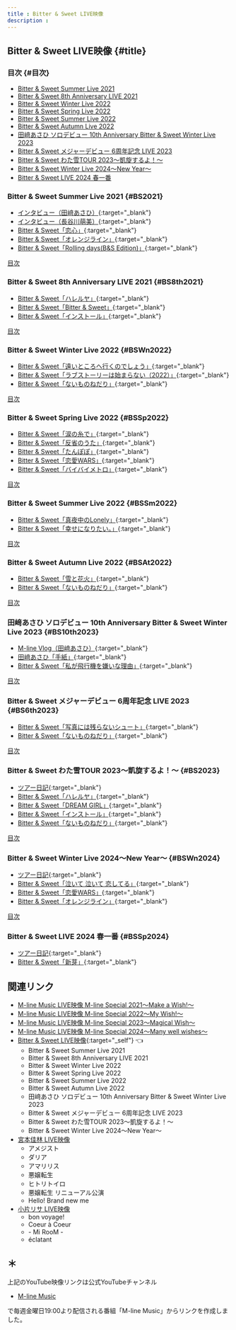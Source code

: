 ```yaml
---
title : Bitter & Sweet LIVE映像
description : 
---
```

## Bitter & Sweet LIVE映像 {#title}

### 目次 {#目次}
* [Bitter & Sweet Summer Live 2021](#BS2021)
* [Bitter & Sweet 8th Anniversary LIVE 2021](#BS8th2021)
* [Bitter & Sweet Winter Live 2022](#BSWn2022)
* [Bitter & Sweet Spring Live 2022](#BSSp2022)
* [Bitter & Sweet Summer Live 2022](#BSSm2022)
* [Bitter & Sweet Autumn Live 2022](#BSAt2022)
* [田﨑あさひ ソロデビュー 10th Anniversary Bitter & Sweet Winter Live 2023](#BS10th2023)
* [Bitter & Sweet メジャーデビュー 6周年記念 LIVE 2023](#BS6th2023)
* [Bitter & Sweet わた雪TOUR 2023～凱旋するよ！～](#BS2023)
* [Bitter & Sweet Winter Live 2024～New Year～](#BSWn2024)
* [Bitter & Sweet LIVE 2024 春一番](#BSSp2024)

### Bitter & Sweet Summer Live 2021 {#BS2021}
* [<i class="fa-lg fa-brands fa-youtube"></i> インタビュー（田﨑あさひ）](https://www.youtube.com/watch?v=CBB6zE5dgdc&t=12m36s){:target="_blank"}
* [<i class="fa-lg fa-brands fa-youtube"></i> インタビュー（長谷川萌美）](https://www.youtube.com/watch?v=I4paTYWhcPQ&t=15m25s){:target="_blank"}
* [<i class="fa-lg fa-brands fa-youtube"></i> Bitter & Sweet「恋心」](https://www.youtube.com/watch?v=bZdO8ppE-IA&t=2m56s){:target="_blank"}
* [<i class="fa-lg fa-brands fa-youtube"></i> Bitter & Sweet「オレンジライン」](https://www.youtube.com/watch?v=avkKCtJYh3s&t=27m34s){:target="_blank"}
* [<i class="fa-lg fa-brands fa-youtube"></i> Bitter & Sweet「Rolling days(B&S Edition)」](https://www.youtube.com/watch?v=PDj4BOE5PA8&t=25m48s){:target="_blank"}

[<i class="fa-solid fa-square-caret-up"></i> 目次](#目次)

### Bitter & Sweet 8th Anniversary LIVE 2021 {#BS8th2021}
* [<i class="fa-lg fa-brands fa-youtube"></i> Bitter & Sweet「ハレルヤ」](https://www.youtube.com/watch?v=dCBeCwWNFeo&t=20m50s){:target="_blank"}
* [<i class="fa-lg fa-brands fa-youtube"></i> Bitter & Sweet「Bitter & Sweet」](https://www.youtube.com/watch?v=mGA_w3pajw8&t=18m56s){:target="_blank"}
* [<i class="fa-lg fa-brands fa-youtube"></i> Bitter & Sweet「インストール」](https://www.youtube.com/watch?v=eKVQvIM6W4E&t=10m16s){:target="_blank"}

[<i class="fa-solid fa-square-caret-up"></i> 目次](#目次)

### Bitter & Sweet Winter Live 2022 {#BSWn2022}
* [<i class="fa-lg fa-brands fa-youtube"></i> Bitter & Sweet「遠いところへ行くのでしょう」](https://www.youtube.com/watch?v=o50So6oeRlM&t=7m58s){:target="_blank"}
* [<i class="fa-lg fa-brands fa-youtube"></i> Bitter & Sweet「ラブストーリーは始まらない（2022）」](https://www.youtube.com/watch?v=HQaLQ2w356o&t=4m11s){:target="_blank"}
* [<i class="fa-lg fa-brands fa-youtube"></i> Bitter & Sweet「ないものねだり」](https://www.youtube.com/watch?v=4QlCI0v7zdE&t=1m58s){:target="_blank"}

[<i class="fa-solid fa-square-caret-up"></i> 目次](#目次)

### Bitter & Sweet Spring Live 2022 {#BSSp2022}
* [<i class="fa-lg fa-brands fa-youtube"></i> Bitter & Sweet「涙の糸で」](https://www.youtube.com/watch?v=7J9j3KbD1h4&t=23m44s){:target="_blank"}
* [<i class="fa-lg fa-brands fa-youtube"></i> Bitter & Sweet「反省のうた」](https://www.youtube.com/watch?v=NdxbeIOsHWI&t=10m16s){:target="_blank"}
* [<i class="fa-lg fa-brands fa-youtube"></i> Bitter & Sweet「たんぽぽ」](https://www.youtube.com/watch?v=0gfiP-pwxo0&t=12m59s){:target="_blank"}
* [<i class="fa-lg fa-brands fa-youtube"></i>  Bitter & Sweet「恋愛WARS」](https://www.youtube.com/watch?v=14RRXEjiBxg&t=8m36s){:target="_blank"}
* [<i class="fa-lg fa-brands fa-youtube"></i> Bitter & Sweet「バイバイメトロ」](https://www.youtube.com/watch?v=ItKWtIW_iBQ&t=16m16s){:target="_blank"}

[<i class="fa-solid fa-square-caret-up"></i> 目次](#目次)

### Bitter & Sweet Summer Live 2022 {#BSSm2022}
* [<i class="fa-lg fa-brands fa-youtube"></i> Bitter & Sweet「真夜中のLonely」](https://www.youtube.com/watch?v=GuwSjZQLdMI&t=3m59s){:target="_blank"}
* [<i class="fa-lg fa-brands fa-youtube"></i> Bitter & Sweet「幸せになりたい。」](https://www.youtube.com/watch?v=YxOX5Q1NkWE&t=19m55s){:target="_blank"}

[<i class="fa-solid fa-square-caret-up"></i> 目次](#目次)

### Bitter & Sweet Autumn Live 2022 {#BSAt2022}
* [<i class="fa-lg fa-brands fa-youtube"></i> Bitter & Sweet「雪と花火」](https://www.youtube.com/watch?v=tI78CMio-vs&t=10m51s){:target="_blank"}
* [<i class="fa-lg fa-brands fa-youtube"></i> Bitter & Sweet「ないものねだり」](https://www.youtube.com/watch?v=qOf6y8CWlT8&t=28m50s){:target="_blank"}

[<i class="fa-solid fa-square-caret-up"></i> 目次](#目次)

### 田﨑あさひ ソロデビュー 10th Anniversary Bitter & Sweet Winter Live 2023 {#BS10th2023}
* [<i class="fa-lg fa-brands fa-youtube"></i> M-line Vlog（田﨑あさひ）](https://www.youtube.com/watch?v=Hyzjywprdwo&t=14m13s){:target="_blank"}
* [<i class="fa-lg fa-brands fa-youtube"></i> 田﨑あさひ「手紙」](https://www.youtube.com/watch?v=QPu8gEwd9Dw&t=9m12s){:target="_blank"}
* [<i class="fa-lg fa-brands fa-youtube"></i> Bitter & Sweet「私が飛行機を嫌いな理由」](https://www.youtube.com/watch?v=XbLPCvx5Zw0&t=10m57s){:target="_blank"}

[<i class="fa-solid fa-square-caret-up"></i> 目次](#目次)

### Bitter & Sweet メジャーデビュー 6周年記念 LIVE 2023 {#BS6th2023}
* [<i class="fa-lg fa-brands fa-youtube"></i> Bitter & Sweet「写真には残らないシュート」](https://www.youtube.com/watch?v=0KhNlhHzEuM&t=2m30s){:target="_blank"}
* [<i class="fa-lg fa-brands fa-youtube"></i> Bitter & Sweet「ないものねだり」](https://www.youtube.com/watch?v=fPwrQL7_tzw&t=1m50s){:target="_blank"}

[<i class="fa-solid fa-square-caret-up"></i> 目次](#目次)

### Bitter & Sweet わた雪TOUR 2023～凱旋するよ！～ {#BS2023}
* [<i class="fa-lg fa-brands fa-youtube"></i> ツアー日記](https://www.youtube.com/watch?v=h-QDXjyqVh4&t=17m43s){:target="_blank"}
* [<i class="fa-lg fa-brands fa-youtube"></i> Bitter & Sweet「ハレルヤ」](https://www.youtube.com/watch?v=h-QDXjyqVh4&t=12m54s){:target="_blank"}
* [<i class="fa-lg fa-brands fa-youtube"></i> Bitter & Sweet「DREAM GIRL」](https://www.youtube.com/watch?v=SZhOuxwv8kg&t=13m26s){:target="_blank"}
* [<i class="fa-lg fa-brands fa-youtube"></i> Bitter & Sweet「インストール」](https://www.youtube.com/watch?v=faeEy5maNVw&t=12m0s){:target="_blank"}
* [<i class="fa-lg fa-brands fa-youtube"></i> Bitter & Sweet「ないものねだり」](https://www.youtube.com/watch?v=W9kGuqorezA&t=22m1s){:target="_blank"}

[<i class="fa-solid fa-square-caret-up"></i> 目次](#目次)

### Bitter & Sweet Winter Live 2024～New Year～ {#BSWn2024}
* [<i class="fa-lg fa-brands fa-youtube"></i> ツアー日記](https://www.youtube.com/watch?v=IoF3qYSecSM&t=25m50s){:target="_blank"}
* [<i class="fa-lg fa-brands fa-youtube"></i> Bitter & Sweet「泣いて 泣いて 恋してる」](https://www.youtube.com/watch?v=MeUJgeeFOOw&t=21m40s){:target="_blank"}
* [<i class="fa-lg fa-brands fa-youtube"></i> Bitter & Sweet「恋愛WARS」](https://www.youtube.com/watch?v=hDkrX2T-dYI&t=24m2s){:target="_blank"}
* [<i class="fa-lg fa-brands fa-youtube"></i> Bitter & Sweet「オレンジライン」](https://www.youtube.com/watch?v=XCXQ8NAvASY&t=12m6s){:target="_blank"}

[<i class="fa-solid fa-square-caret-up"></i> 目次](#目次)

### Bitter & Sweet LIVE 2024 春一番 {#BSSp2024}
* [<i class="fa-lg fa-brands fa-youtube"></i> ツアー日記](https://www.youtube.com/watch?v=6tTp_3CWGns&t=23m43s){:target="_blank"}
* [<i class="fa-lg fa-brands fa-youtube"></i> Bitter & Sweet「新芽」](https://www.youtube.com/watch?v=6tTp_3CWGns&t=15m40s){:target="_blank"}




## 関連リンク
* [M-line Music LIVE映像 M-line Special 2021～Make a Wish!～](./MSMW2021.md)
* [M-line Music LIVE映像 M-line Special 2022～My Wish!～](./MSMW2022.md)
* [M-line Music LIVE映像 M-line Special 2023～Magical Wish～](./MSMW2023.md)
* [M-line Music LIVE映像 M-line Special 2024～Many well wishes～](./MSMW2024.md)
* [Bitter & Sweet LIVE映像](#title){:target="_self"} 👈
  * Bitter & Sweet Summer Live 2021
  * Bitter & Sweet 8th Anniversary LIVE 2021
  * Bitter & Sweet Winter Live 2022
  * Bitter & Sweet Spring Live 2022
  * Bitter & Sweet Summer Live 2022
  * Bitter & Sweet Autumn Live 2022
  * 田﨑あさひ ソロデビュー 10th Anniversary Bitter & Sweet Winter Live 2023
  * Bitter & Sweet メジャーデビュー 6周年記念 LIVE 2023
  * Bitter & Sweet わた雪TOUR 2023～凱旋するよ！～
  * Bitter & Sweet Winter Live 2024～New Year～
* [宮本佳林 LIVE映像](./karin.md)
  * アメジスト
  * ダリア
  * アマリリス
  * 悪嬢転生
  * ヒトリトイロ
  * 悪嬢転生 リニューアル公演
  * Hello! Brand new me
* [小片リサ LIVE映像](./risa.md)
  * bon voyage!
  * Coeur à Coeur
  * \- Mi RooM \-
  * éclatant

## ＊

上記のYouTube映像リンクは公式YouTubeチャンネル

* [<i class="fa-lg fa-brands fa-youtube"></i> M-line Music](https://www.youtube.com/@mlinemusic)  

で毎週金曜日19:00より配信される番組「M-line Music」からリンクを作成しました。